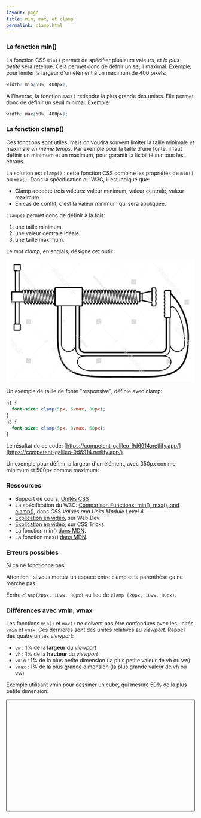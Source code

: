 ```yaml
---
layout: page
title: min, max, et clamp
permalink: clamp.html
---
```


### La fonction min()

La fonction CSS `min()` permet de spécifier plusieurs valeurs, et *la plus petite* sera retenue. Cela permet donc de défnir un seuil maximal. Exemple, pour limiter la largeur d'un élément à un maximum de 400 pixels:

```css
width: min(50%, 400px);
```

À l'inverse, la fonction `max()` retiendra la plus grande des unités. Elle permet donc de définir un seuil minimal. Exemple:

```css
width: max(50%, 400px);
```

### La fonction clamp()

Ces fonctions sont utiles, mais on voudra souvent limiter la taille minimale *et* maximale *en même temps*. Par exemple pour la taille d'une fonte, il faut définir un minimum et un maximum, pour garantir la lisibilité sur tous les écrans.

La solution est `clamp()` : cette fonction CSS combine les propriétés de `min()` ou `max()`. Dans la spécification du W3C, il est indiqué que:

* Clamp accepte trois valeurs: valeur minimum, valeur centrale, valeur maximum.
* En cas de conflit, c'est la valeur minimum qui sera appliquée.

`clamp()` permet donc de définir à la fois:

1. une taille minimum. 
2. une valeur centrale idéale.
3. une taille maximum. 

Le mot *clamp*, en anglais, désigne cet outil:

![Un serre-joints](img/clamp.jpg)

Un exemple de taille de fonte "responsive", définie avec clamp:

```css
h1 {
  font-size: clamp(5px, 5vmax, 80px);
}
h2 {
  font-size: clamp(5px, 3vmax, 60px);
}
```

Le résultat de ce code: [https://competent-galileo-9d6914.netlify.app/](https://competent-galileo-9d6914.netlify.app/)

Un exemple pour définir la largeur d'un élément, avec 350px comme minimum et 500px comme maximum:




### Ressources

- Support de cours, [Unités CSS](https://cours-web.ch/css/units.html)
- La spécification du W3C: [Comparison Functions: min(), max(), and clamp()](https://www.w3.org/TR/css-values-4/#comp-func), dans *CSS Values and Units Module Level 4*
- [Explication en vidéo](https://web.dev/min-max-clamp/), sur Web.Dev
- [Explication en vidéo](https://css-tricks.com/min-max-and-clamp-are-css-magic/), sur CSS Tricks.
- La fonction min() [dans MDN](https://developer.mozilla.org/fr/docs/Web/CSS/min()).
- La fonction max() [dans MDN](https://developer.mozilla.org/fr/docs/Web/CSS/max()).


### Erreurs possibles

Si ça ne fonctionne pas:

Attention : si vous mettez un espace entre clamp et la parenthèse ça ne marche pas:

Ecrire `clamp(20px, 10vw, 80px)` au lieu de `clamp (20px, 10vw, 80px)`.


### Différences avec vmin, vmax

Les fonctions `min()` et `max()` ne doivent pas être confondues avec les unités `vmin` et `vmax`. Ces dernières sont des unités relatives au *viewport*. Rappel des quatre unités *viewport*:

- `vw` :	1% de la **largeur** du *viewport*
- `vh` :	1% de la **hauteur** du *viewport*
- `vmin` :	1% de la plus petite dimension (la plus petite valeur de vh ou vw)
- `vmax` :	1% de la plus grande dimension (la plus grande valeur de vh ou vw)

Exemple utilisant vmin pour dessiner un cube, qui mesure 50% de la plus petite dimension:

<p class="codepen" data-height="300" data-default-tab="css,result" data-slug-hash="LYjWLyo" data-editable="true" data-user="eracom" style="height: 300px; box-sizing: border-box; display: flex; align-items: center; justify-content: center; border: 2px solid; margin: 1em 0; padding: 1em;">